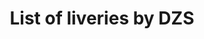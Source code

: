 ---
title: List of liveries by DZS
layout: dzs-collection
permalink: /liveries/
collection: liveries
entries_layout: grid
classes: wide
header:
  overlay_color: "#000"
  overlay_filter: "0.5"
  overlay_image: /content/images/charts/liveries-banner.webp
---